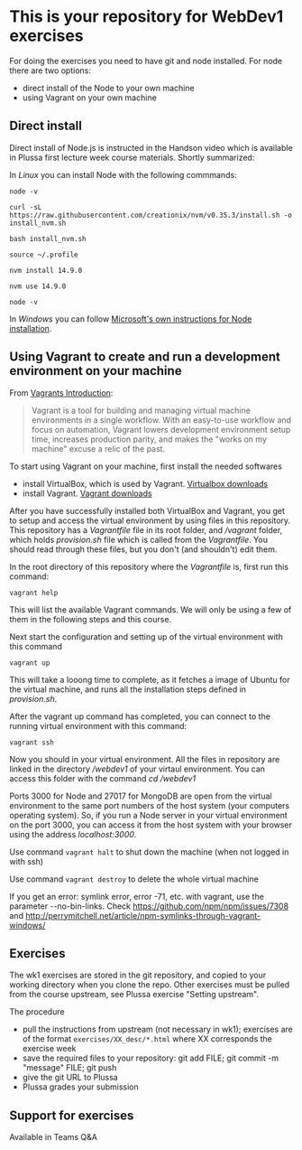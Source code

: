 # This is your repository for WebDev1 exercises

For doing the exercises you need to have git and node installed.
For node there are two options:
- direct install of the Node to your own machine
- using Vagrant on your own machine 

## Direct install
Direct install of Node.js is instructed in the Handson video which is available in Plussa first lecture week course materials. Shortly summarized:

In *Linux* you can install Node with the following commmands:

`node -v`

`curl -sL https://raw.githubusercontent.com/creationix/nvm/v0.35.3/install.sh -o install_nvm.sh`

`bash install_nvm.sh`

`source ~/.profile`

`nvm install 14.9.0`

`nvm use 14.9.0`

`node -v`

In *Windows* you can follow [Microsoft's own instructions for Node installation](https://docs.microsoft.com/en-us/windows/nodejs/setup-on-windows).

## Using Vagrant to create and run a development environment on your machine
From [Vagrants Introduction](https://www.vagrantup.com/intro):
>Vagrant is a tool for building and managing virtual machine environments in a single workflow. With an easy-to-use workflow and focus on automation, Vagrant lowers development environment setup time, increases production parity, and makes the "works on my machine" excuse a relic of the past.

To start using Vagrant on your machine, first install the needed softwares

- install VirtualBox, which is used by Vagrant. [Virtualbox downloads](https://www.virtualbox.org/wiki/Downloads)
- install Vagrant. [Vagrant downloads](https://www.vagrantup.com/downloads)

After you have successfully installed both VirtualBox and Vagrant, you get to setup and access the virtual environment by using files in this repository. This repository has a _Vagrantfile_ file in its root folder, and _/vagrant_ folder, which holds _provision.sh_ file which is called from the _Vagrantfile_. You should read through these files, but you don't (and shouldn't) edit them.

In the root directory of this repository where the _Vagrantfile_ is, first run this command:

`vagrant help`

This will list the available Vagrant commands. We will only be using a few of them in the following steps and this course.

Next start the configuration and setting up of the virtual environment with this command

`vagrant up`

This will take a looong time to complete, as it fetches a image of Ubuntu for the virtual machine, and runs all the installation steps defined in _provision.sh_.

After the vagrant up command has completed, you can connect to the running virtual environment with this command:

`vagrant ssh`

Now you should in your virtual environment. All the files in repository are linked in the directory _/webdev1_ of your virtaul environment. You can access this folder with the command 
    _cd /webdev1_

Ports 3000 for Node and 27017 for MongoDB are open from the virtual environment to the same port numbers of the host system (your computers operating system). So, if you run a Node server in your virtual environment on the port 3000, you can access it from the host system with your browser using the address _localhost:3000_.

Use command `vagrant halt` to shut down the machine (when not logged in with ssh)

Use command `vagrant destroy` to delete the whole virtual machine   

If you get an error: symlink error, error -71, etc. with vagrant, use the parameter --no-bin-links.
Check https://github.com/npm/npm/issues/7308 and http://perrymitchell.net/article/npm-symlinks-through-vagrant-windows/
 


## Exercises

The wk1 exercises are stored in the git repository, and copied to your working directory when you clone the repo.
Other exercises must be pulled from the course upstream, see Plussa exercise "Setting upstream".

The procedure
- pull the instructions from upstream (not necessary in wk1); exercises are of the format `exercises/XX_desc/*.html` where XX corresponds the exercise week
- save the required files to your repository: git add FILE; git commit -m "message" FILE; git push
- give the git URL to Plussa
- Plussa grades your submission


## Support for exercises 

Available in Teams Q&A